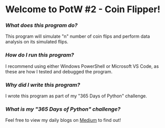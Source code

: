 # **Welcome to PotW #2 - Coin Flipper!**

### ***What does this program do?***

This program will simulate "n" number of coin flips and perform data analysis on its simulated flips.

### ***How do I run this program?***

I recommend using either Windows PowerShell or Microsoft VS Code, as these are how I tested and debugged the program.

### ***Why did I write this program?***

I wrote this program as part of my "365 Days of Python" challenge.

### ***What is my "365 Days of Python" challenge?***

Feel free to view my daily blogs on [Medium](https://medium.com/@1809031104050311011804) to find out!

